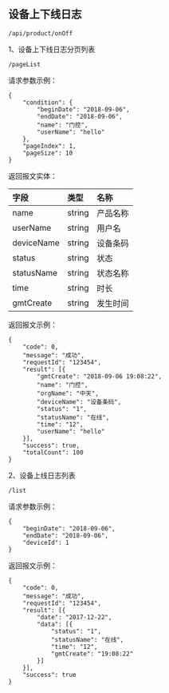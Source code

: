 ## 设备上下线日志

```
/api/product/onOff
```

1、设备上下线日志分页列表

```
/pageList
```

请求参数示例：

```
{
    "condition": {
        "beginDate": "2018-09-06",
        "endDate": "2018-09-06",
        "name": "门控",
        "userName": "hello"
    },
    "pageIndex": 1,
    "pageSize": 10
}
```

返回报文实体：

| 字段 | 类型 | 名称 |
| :--- | :--- | :--- |
| name | string | 产品名称 |
| userName | string | 用户名 |
| deviceName | string | 设备条码 |
| status | string | 状态 |
| statusName | string | 状态名称 |
| time | string | 时长 |
| gmtCreate | string | 发生时间 |

返回报文示例：

```
{
    "code": 0,
    "message": "成功",
    "requestId": "123454",
    "result": [{
        "gmtCreate": "2018-09-06 19:08:22",
        "name": "门控",
        "orgName": "中天",
        "deviceName": "设备条码",
        "status": "1",
        "statusName": "在线",
        "time": "12",
        "userName": "hello"
    }],
    "success": true,
    "totalCount": 100
}
```

2、设备上线日志列表

```
/list
```

请求参数示例：

```
{
    "beginDate": "2018-09-06",
    "endDate": "2018-09-06",
    "deviceId": 1
}
```

返回报文示例：

```
{
    "code": 0,
    "message": "成功",
    "requestId": "123454",
    "result": [{
        "date": "2017-12-22",
        "data": [{
            "status": "1",
            "statusName": "在线",
            "time": "12",
            "gmtCreate": "19:08:22"
        }]
    }],
    "success": true
}
```



